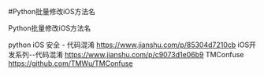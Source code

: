 #Python批量修改iOS方法名


Python批量修改iOS方法名

python
iOS 安全 - 代码混淆
https://www.jianshu.com/p/85304d7210cb
iOS开发系列--代码混淆
https://www.jianshu.com/p/c9073d1e06b9
TMConfuse
https://github.com/TMWu/TMConfuse
